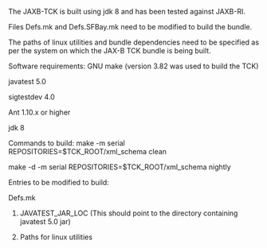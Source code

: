 The JAXB-TCK is built using jdk 8 and has been tested against JAXB-RI.

Files Defs.mk and Defs.SFBay.mk need to be modified to build the bundle.

The paths of linux utilities and bundle dependencies need to be specified as per the system on which the JAX-B TCK bundle is being built.

Software requirements:
GNU make (version 3.82 was used to build the TCK)

javatest 5.0

sigtestdev 4.0

Ant 1.10.x or higher

jdk 8

Commands to build:
make -m serial REPOSITORIES=$TCK_ROOT/xml_schema clean

make -d -m serial REPOSITORIES=$TCK_ROOT/xml_schema nightly

Entries to be modified to build:

Defs.mk

1) JAVATEST_JAR_LOC (This should point to the directory containing javatest 5.0 jar)

2) Paths for linux utilities